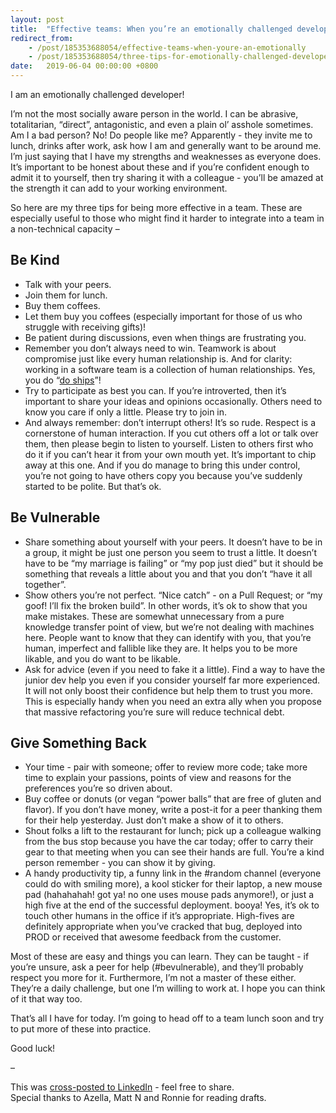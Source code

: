 ```yaml
---
layout: post
title:  "Effective teams: When you’re an emotionally challenged developer"
redirect_from: 
    - /post/185353688054/effective-teams-when-youre-an-emotionally
    - /post/185353688054/three-tips-for-emotionally-challenged-developers
date:   2019-06-04 00:00:00 +0800
---
```

I am an emotionally challenged developer!

I’m not the most socially aware person in the world. I can be abrasive, totalitarian, “direct”, antagonistic, and even a plain ol’ asshole sometimes. Am I a bad person? No! Do people like me? Apparently - they invite me to lunch, drinks after work, ask how I am and generally want to be around me. I’m just saying that I have my strengths and weaknesses as everyone does. It’s important to be honest about these and if you’re confident enough to admit it to yourself, then try sharing it with a colleague - you’ll be amazed at the strength it can add to your working environment.

So here are my three tips for being more effective in a team. These are especially useful to those who might find it harder to integrate into a team in a non-technical capacity –

## Be Kind

* Talk with your peers.
* Join them for lunch.
* Buy them coffees.
* Let them buy you coffees (especially important for those of us who struggle with receiving gifts)!
* Be patient during discussions, even when things are frustrating you.
* Remember you don’t always need to win. Teamwork is about compromise just like every human relationship is. And for clarity: working in a software team is a collection of human relationships. Yes, you do “[do ships](https://www.youtube.com/watch?v=F3yZYkE32Ec&feature=youtu.be&t=59)”!
* Try to participate as best you can. If you’re introverted, then it’s important to share your ideas and opinions occasionally. Others need to know you care if only a little. Please try to join in.
* And always remember: don’t interrupt others! It’s so rude. Respect is a cornerstone of human interaction. If you cut others off a lot or talk over them, then please begin to listen to yourself. Listen to others first who do it if you can’t hear it from your own mouth yet. It’s important to chip away at this one. And if you do manage to bring this under control, you’re not going to have others copy you because you’ve suddenly started to be polite. But that’s ok.

## Be Vulnerable

* Share something about yourself with your peers. It doesn’t have to be in a group, it might be just one person you seem to trust a little. It doesn’t have to be “my marriage is failing” or “my pop just died” but it should be something that reveals a little about you and that you don’t “have it all together”.
* Show others you’re not perfect. “Nice catch” - on a Pull Request; or “my goof! I’ll fix the broken build”. In other words, it’s ok to show that you make mistakes. These are somewhat unnecessary from a pure knowledge transfer point of view, but we’re not dealing with machines here. People want to know that they can identify with you, that you’re human, imperfect and fallible like they are. It helps you to be more likable, and you do want to be likable.
* Ask for advice (even if you need to fake it a little). Find a way to have the junior dev help you even if you consider yourself far more experienced. It will not only boost their confidence but help them to trust you more. This is especially handy when you need an extra ally when you propose that massive refactoring you’re sure will reduce technical debt.

## Give Something Back
* Your time - pair with someone; offer to review more code; take more time to explain your passions, points of view and reasons for the preferences you’re so driven about.
* Buy coffee or donuts (or vegan “power balls” that are free of gluten and flavor). If you don’t have money, write a post-it for a peer thanking them for their help yesterday. Just don’t make a show of it to others.
* Shout folks a lift to the restaurant for lunch; pick up a colleague walking from the bus stop because you have the car today; offer to carry their gear to that meeting when you can see their hands are full. You’re a kind person remember - you can show it by giving.
* A handy productivity tip, a funny link in the #random channel (everyone could do with smiling more), a kool sticker for their laptop, a new mouse pad (hahahahah! got ya! no one uses mouse pads anymore!), or just a high five at the end of the successful deployment. booya! Yes, it’s ok to touch other humans in the office if it’s appropriate. High-fives are definitely appropriate when you’ve cracked that bug, deployed into PROD or received that awesome feedback from the customer.

Most of these are easy and things you can learn. They can be taught - if you’re unsure, ask a peer for help (#bevulnerable), and they’ll probably respect you more for it. Furthermore, I’m not a master of these either. They’re a daily challenge, but one I’m willing to work at. I hope you can think of it that way too.

That’s all I have for today. I’m going to head off to a team lunch soon and try to put more of these into practice.

Good luck!

–

This was [cross-posted to LinkedIn](https://www.linkedin.com/pulse/effective-teams-when-youre-emotionally-challenged-developer-kocaj) - feel free to share.  
Special thanks to Azella, Matt N and Ronnie for reading drafts.